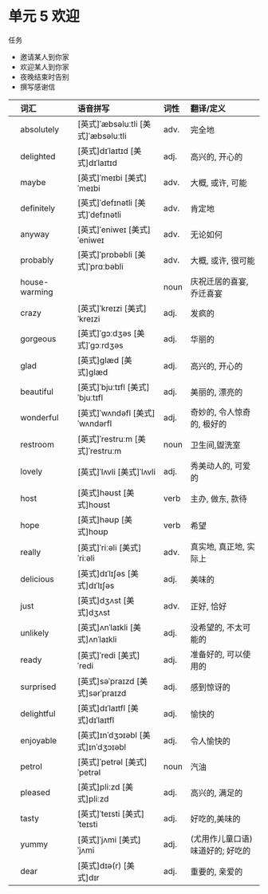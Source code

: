 # **单元** **5** 欢迎

任务

- 邀请某人到你家
- 欢迎某人到你家
- 夜晚结束时告别
- 撰写感谢信

|      | 词汇          | 语音拼写                            | 词性 | 翻译/定义                         |
| :--- | :------------ | :---------------------------------- | :--- | :-------------------------------- |
|      | absolutely    | [英式]ˈæbsəluːtli [美式]ˈæbsəluːtli | adv. | 完全地                            |
|      | delighted     | [英式]dɪˈlaɪtɪd [美式]dɪˈlaɪtɪd     | adj. | 高兴的, 开心的                    |
|      | maybe         | [英式]ˈmeɪbi [美式]ˈmeɪbi           | adv. | 大概, 或许, 可能                  |
|      | definitely    | [英式]ˈdefɪnətli [美式]ˈdefɪnətli   | adv. | 肯定地                            |
|      | anyway        | [英式]ˈeniweɪ [美式]ˈeniweɪ         | adv. | 无论如何                          |
|      | probably      | [英式]ˈprɒbəbli [美式]ˈprɑːbəbli    | adv. | 大概, 或许, 很可能                |
|      | house-warming |                                     | noun | 庆祝迁居的喜宴, 乔迁喜宴          |
|      | crazy         | [英式]ˈkreɪzi [美式]ˈkreɪzi         | adj. | 发疯的                            |
|      | gorgeous      | [英式]ˈɡɔːdʒəs [美式]ˈɡɔːrdʒəs      | adj. | 华丽的                            |
|      | glad          | [英式]ɡlæd [美式]ɡlæd               | adj. | 高兴的, 开心的                    |
|      | beautiful     | [英式]ˈbjuːtɪfl [美式]ˈbjuːtɪfl     | adj. | 美丽的, 漂亮的                    |
|      | wonderful     | [英式]ˈwʌndəfl [美式]ˈwʌndərfl      | adj. | 奇妙的, 令人惊奇的, 极好的        |
|      | restroom      | [英式]ˈrestruːm [美式]ˈrestruːm     | noun | 卫生间,盥洗室                     |
|      | lovely        | [英式]ˈlʌvli [美式]ˈlʌvli           | adj. | 秀美动人的, 可爱的                |
|      | host          | [英式]həʊst [美式]hoʊst             | verb | 主办, 做东, 款待                  |
|      | hope          | [英式]həʊp [美式]hoʊp               | verb | 希望                              |
|      | really        | [英式]ˈriːəli [美式]ˈriːəli         | adv. | 真实地, 真正地, 实际上            |
|      | delicious     | [英式]dɪˈlɪʃəs [美式]dɪˈlɪʃəs       | adj. | 美味的                            |
|      | just          | [英式]dʒʌst [美式]dʒʌst             | adv. | 正好, 恰好                        |
|      | unlikely      | [英式]ʌnˈlaɪkli [美式]ʌnˈlaɪkli     | adj. | 没希望的, 不太可能的              |
|      | ready         | [英式]ˈredi [美式]ˈredi             | adj. | 准备好的, 可以使用的              |
|      | surprised     | [英式]səˈpraɪzd [美式]sərˈpraɪzd    | adj. | 感到惊讶的                        |
|      | delightful    | [英式]dɪˈlaɪtfl [美式]dɪˈlaɪtfl     | adj. | 愉快的                            |
|      | enjoyable     | [英式]ɪnˈdʒɔɪəbl [美式]ɪnˈdʒɔɪəbl   | adj. | 令人愉快的                        |
|      | petrol        | [英式]ˈpetrəl [美式]ˈpetrəl         | noun | 汽油                              |
|      | pleased       | [英式]pliːzd [美式]pliːzd           | adj. | 高兴的, 满足的                    |
|      | tasty         | [英式]ˈteɪsti [美式]ˈteɪsti         | adj. | 好吃的,美味的                     |
|      | yummy         | [英式]ˈjʌmi [美式]ˈjʌmi             | adj. | (尤用作儿童口语) 味道好的; 好吃的 |
|      | dear          | [英式]dɪə(r) [美式]dɪr              | adj. | 重要的, 亲爱的                    |